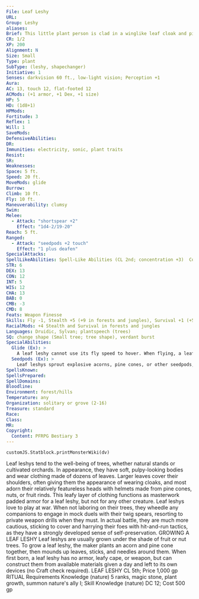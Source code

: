 ```yaml
---
File: Leaf Leshy
URL: 
Group: Leshy
aliases: 
Brief: This little plant person is clad in a winglike leaf cloak and pinecone armor, wielding a twig as a makeshift spear.
CR: 1/2
XP: 200
Alignment: N
Size: Small
Type: plant
SubType: (leshy, shapechanger)
Initiative: 1
Senses: darkvision 60 ft., low-light vision; Perception +1
Aura: 
AC: 13, touch 12, flat-footed 12
ACMods: (+1 armor, +1 Dex, +1 size)
HP: 5
HD: (1d8+1)
HPMods: 
Fortitude: 3
Reflex: 1
Will: 1
SaveMods: 
DefensiveAbilities: 
DR: 
Immunities: electricity, sonic, plant traits
Resist: 
SR: 
Weaknesses: 
Space: 5 ft.
Speed: 20 ft.
MoveMods: glide
Burrow: 
Climb: 10 ft.
Fly: 10 ft.
Maneuverability: clumsy
Swim: 
Melee: 
  - Attack: "shortspear +2"
    Effect: "1d4-2/19-20"
Reach: 5 ft.
Ranged: 
  - Attack: "seedpods +2 touch"
    Effect: "1 plus deafen"
SpecialAttacks: 
SpellLikeAbilities: Spell-Like Abilities (CL 2nd; concentration +3)  Constant-pass without trace
STR: 6
DEX: 13
CON: 12
INT: 5
WIS: 12
CHA: 13
BAB: 0
CMB: -3
CMD: 8
Feats: Weapon Finesse
Skills: Fly -1, Stealth +5 (+9 in forests and jungles), Survival +1 (+5 in forests and jungles)
RacialMods: +4 Stealth and Survival in forests and jungles
Languages: Druidic, Sylvan; plantspeech (trees)
SQ: change shape (Small tree; tree shape), verdant burst
SpecialAbilities:
  Glide (Ex): >
    A leaf leshy cannot use its fly speed to hover. When flying, a leaf leshy must end its movement at least 5 feet lower in elevation than it started.
  Seedpods (Ex): >
    Leaf leshys sprout explosive acorns, pine cones, or other seedpods, and can hurl these as ranged attacks. A seedpod has a range increment of 10 feet and detonates on contact to deal 1 point of bludgeoning damage (this damage is not modified by Strength). Anyone struck by a seedpod must succeed at a DC 11 Fortitude save or be deafened for 1 round. The save DC is Constitution-based.
SpellsKnown: 
SpellsPrepared: 
SpellDomains: 
Bloodline: 
Environment: forest/hills
Temperature: any
Organization: solitary or grove (2-16)
Treasure: standard
Race: 
Class: 
MR: 
Copyright:
  Content: PFRPG Bestiary 3
---
```

```dataviewjs
customJS.Statblock.printMonsterWiki(dv)
```
Leaf leshys tend to the well-being of trees, whether natural stands or cultivated orchards. In appearance, they have soft, pulpy-looking bodies and wear clothing made of dozens of leaves. Larger leaves cover their shoulders, often giving them the appearance of wearing cloaks, and most adorn their relatively featureless heads with helmets made from pine cones, nuts, or fruit rinds. This leafy layer of clothing functions as masterwork padded armor for a leaf leshy, but not for any other creature.  Leaf leshys love to play at war. When not laboring on their trees, they wheedle any companions to engage in mock duels with their twig spears, resorting to private weapon drills when they must. In actual battle, they are much more cautious, sticking to cover and harrying their foes with hit-and-run tactics, as they have a strongly developed sense of self-preservation.  GROWING A LEAF LESHY  Leaf leshys are usually grown under the shade of fruit or nut trees. To grow a leaf leshy, the maker plants an acorn and pine cone together, then mounds up leaves, sticks, and needles around them. When first born, a leaf leshy has no armor, leafy cape, or weapon, but can construct them from available materials given a day and left to its own devices (no Craft check required).  LEAF LESHY  CL 5th; Price 1,000 gp  RITUAL  Requirements Knowledge (nature) 5 ranks, magic stone, plant growth, summon nature's ally I; Skill Knowledge (nature) DC 12; Cost 500 gp
